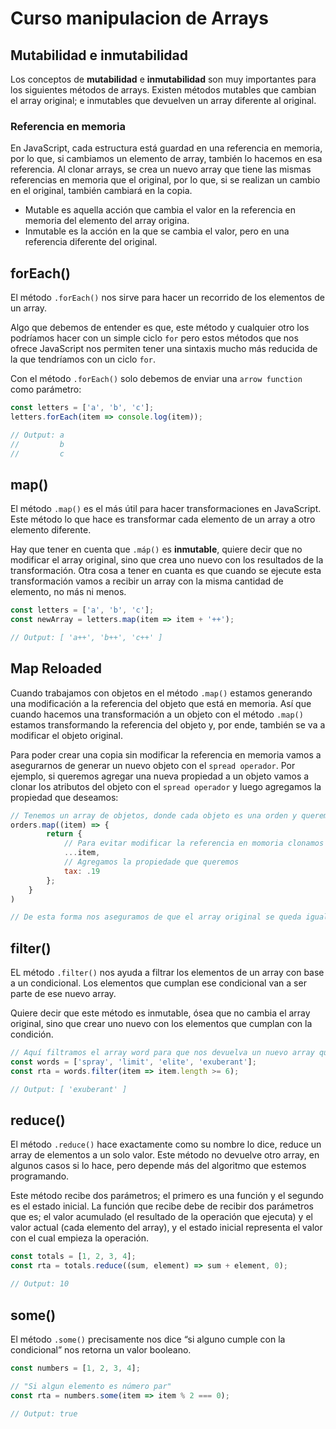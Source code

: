 # Curso manipulacion de Arrays

## Mutabilidad e inmutabilidad

Los conceptos de **mutabilidad** e **inmutabilidad** son muy importantes para los siguientes métodos de arrays. Existen métodos mutables que cambian el array original; e inmutables que devuelven un array diferente al original. 

### Referencia en memoria

En JavaScript, cada estructura está guardad en una referencia en memoria, por lo que, si cambiamos un elemento de array, también lo hacemos en esa referencia. Al clonar arrays, se crea un nuevo array que tiene las mismas referencias en memoria que el original, por lo que, si se realizan un cambio en el original, también cambiará en la copia. 

- Mutable es aquella acción que cambia el valor en la referencia en memoria del elemento del array origina.
- Inmutable es la acción en la que se cambia el valor, pero en una referencia diferente del original.

## forEach()

El método `.forEach()` nos sirve para hacer un recorrido de los elementos de un array. 

Algo que debemos de entender es que, este método y cualquier otro los podríamos hacer con un simple ciclo `for` pero estos métodos que nos ofrece JavaScript nos permiten tener una sintaxis mucho más reducida de la que tendríamos con un ciclo `for`.

Con el método `.forEach()` solo debemos de enviar una `arrow function` como parámetro:

```jsx
const letters = ['a', 'b', 'c'];
letters.forEach(item => console.log(item));

// Output: a
//         b
//         c
```

## map()

El método `.map()` es el más útil para hacer transformaciones en JavaScript.  Este método lo que hace es transformar cada elemento de un array a otro elemento diferente. 

Hay que tener en cuenta que `.máp()` es **inmutable**, quiere decir que no modificar el array original, sino que crea uno nuevo con los resultados de la transformación. Otra cosa a tener en cuanta es que cuando se ejecute esta transformación vamos a recibir un array con la misma cantidad de elemento, no más ni menos.

```jsx
const letters = ['a', 'b', 'c'];
const newArray = letters.map(item => item + '++');

// Output: [ 'a++', 'b++', 'c++' ]
```

## Map Reloaded

Cuando trabajamos con objetos en el método `.map()` estamos generando una modificación a la referencia del objeto que está en memoria. Así que cuando hacemos una transformación a un objeto con el método `.map()` estamos transformando la referencia del objeto y, por ende, también se va a modificar el objeto original.

Para poder crear una copia sin modificar la referencia en memoria vamos a asegurarnos de generar un nuevo objeto con el `spread operador`. Por ejemplo, si queremos agregar una nueva propiedad a un objeto vamos a clonar los atributos del objeto con el `spread operador` y luego agregamos la propiedad que deseamos:

```jsx
// Tenemos un array de objetos, donde cada objeto es una orden y queremos agregar una nueva propieda a cada objeto
orders.map((item) => {
        return {
            // Para evitar modificar la referencia en momoria clonamos todas las propiedades del objeto en un nuevo objeto
            ...item,
            // Agregamos la propiedade que queremos
            tax: .19
        };
    }
)

// De esta forma nos aseguramos de que el array original se queda igual pero el array que nos devuelve .map() es totalmente distinto
```

## filter()

EL método `.filter()` nos ayuda a filtrar los elementos de un array con base a un condicional. Los elementos que cumplan ese condicional van a ser parte de ese nuevo array.

Quiere decir que este método es inmutable, ósea que no cambia el array original, sino que crear uno nuevo con los elementos que cumplan con la condición.

```jsx
// Aquí filtramos el array word para que nos devuelva un nuevo array que tenga solo los elementos que tangan más y 6 letras.
const words = ['spray', 'limit', 'elite', 'exuberant'];
const rta = words.filter(item => item.length >= 6);

// Output: [ 'exuberant' ]
```

## reduce()

El método `.reduce()` hace exactamente como su nombre lo dice, reduce un array de elementos a un solo valor. Este método no devuelve otro array, en algunos casos si lo hace, pero depende más del algoritmo que estemos programando.

Este método recibe dos parámetros; el primero es una función y el segundo es el estado inicial. La función que recibe debe de recibir dos parámetros que es; el valor acumulado (el resultado de la operación que ejecuta) y el valor actual (cada elemento del array), y el estado inicial representa el valor con el cual empieza la operación. 

```jsx
const totals = [1, 2, 3, 4];
const rta = totals.reduce((sum, element) => sum + element, 0);

// Output: 10
```

## some()

El método `.some()` precisamente nos dice “si alguno cumple con la condicional” nos retorna un valor booleano.

```jsx
const numbers = [1, 2, 3, 4];

// "Si algun elemento es número par"
const rta = numbers.some(item => item % 2 === 0);

// Output: true
```